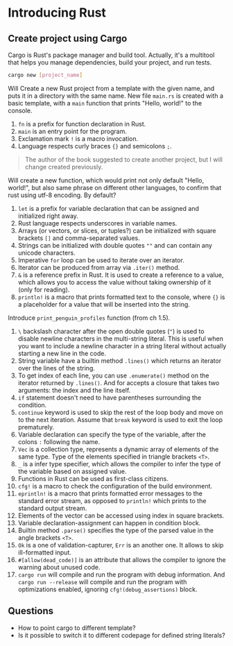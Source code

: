 # Introducing Rust

## Create project using Cargo

Cargo is Rust's package manager and build tool. Actually, it's a multitool that helps you manage dependencies, build your project, and run tests.

```bash
cargo new [project_name]
```

Will Create a new Rust project from a template with the given name, and puts it in a directory with the same name. New file `main.rs` is created with a basic template, with a `main` function that prints "Hello, world!" to the console.

1. `fn` is a prefix for function declaration in Rust.
2. `main` is an entry point for the program.
3. Exclamation mark `!` is a macro invocation.
4. Language respects curly braces `{}` and semicolons `;`.

> The author of the book suggested to create another project, but I will change created previously.

Will create a new function, which would print not only default "Hello, world!", but also same phrase on different other languages, to confirm that rust using utf-8 encoding. By default?

1. `let` is a prefix for variable declaration that can be assigned and initialized right away.
2. Rust language respects underscores in variable names.
3. Arrays (or vectors, or slices, or tuples?) can be initialized with square brackets `[]` and comma-separated values.
4. Strings can be initialized with double quotes `""` and can contain any unicode characters.
5. Imperative `for` loop can be used to iterate over an iterator.
6. Iterator can be produced from array via `.iter()` method.
7. `&` is a reference prefix in Rust. It is used to create a reference to a value, which allows you to access the value without taking ownership of it (only for reading).
8. `println!` is a macro that prints formatted text to the console, where `{}` is a placeholder for a value that will be inserted into the string.

Introduce `print_penguin_profiles` function (from ch 1.5).

1. `\` backslash character after the open double quotes (`"`) is used to disable newline characters in the multi-string literal. This is useful when you want to include a newline character in a string literal without actually starting a new line in the code.
2. String variable have a builtin method `.lines()` which returns an iterator over the lines of the string.
3. To get index of each line, you can use `.enumerate()` method on the iterator returned by `.lines()`. And for accepts a closure that takes two arguments: the index and the line itself.
4. `if` statement doesn't need to have parentheses surrounding the condition.
5. `continue` keyword is used to skip the rest of the loop body and move on to the next iteration. Assume that `break` keyword is used to exit the loop prematurely.
6. Variable declaration can specify the type of the variable, after the colons `:` following the name.
7. `Vec` is a collection type, represents a dynamic array of elements of the same type. Type of the elements specified in triangle brackets `<T>`.
8. `_` is a infer type specifier, which allows the compiler to infer the type of the variable based on assigned value.
9. Functions in Rust can be used as first-class citizens.
10. `cfg!` is a macro to check the configuration of the build environment.
11. `eprintln!` is a macro that prints formatted error messages to the standard error stream, as opposed to `println!` which prints to the standard output stream.
12. Elements of the vector can be accessed using index in square brackets.
13. Variable declaration-assignment can happen in condition block.
14. Builtin method `.parse()` specifies the type of the parsed value in the angle brackets `<T>`.
15. `Ok` is a one of validation-capturer, `Err` is an another one. It allows to skip ill-formatted input.
16. `#[allow(dead_code)]` is an attribute that allows the compiler to ignore the warning about unused code.
17. `cargo run` will compile and run the program with debug information. And `cargo run --release` will compile and run the program with optimizations enabled, ignoring `cfg!(debug_assertions)` block.

## Questions

* How to point cargo to different template?
* Is it possible to switch it to different codepage for defined string literals?
